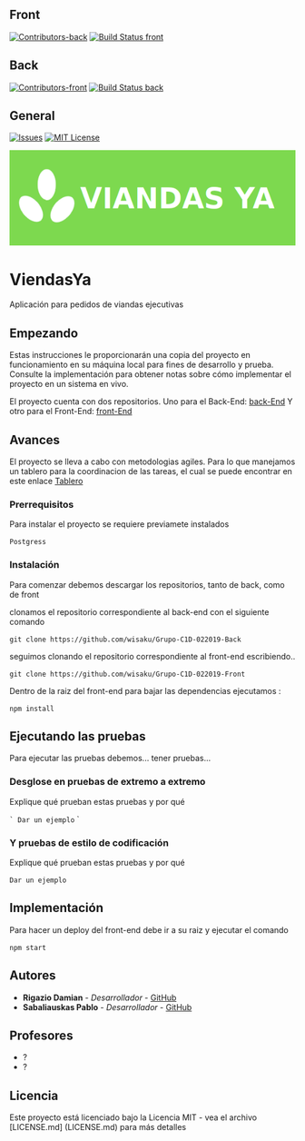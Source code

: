 ## Front
[![Contributors-back][contributors-shield]][contributors-back-url]
[![Build Status front](https://travis-ci.org/wisaku/Grupo-C1D-022019-Front.svg?branch=master)](https://travis-ci.com/wisaku/Grupo-C1D-022019-Front)
## Back
[![Contributors-front][contributors-shield]][contributors-front-url]
[![Build Status back](https://travis-ci.org/wisaku/Grupo-C1D-022019-Back.svg?branch=master)](https://travis-ci.com/wisaku/Grupo-C1D-022019-Back)
## General
[![Issues][issues-shield]][issues-url]
[![MIT License][license-shield]][license-url]

![Logo](img/logo.png)

# ViendasYa

Aplicación para pedidos de viandas ejecutivas

## Empezando

Estas instrucciones le proporcionarán una copia del proyecto en funcionamiento en su máquina local para fines de desarrollo y prueba. Consulte la implementación para obtener notas sobre cómo implementar el proyecto en un sistema en vivo.

El proyecto cuenta con dos repositorios. 
Uno para el Back-End:
[back-End](https://github.com/wisaku/Grupo-C1D-022019-Back)
Y otro para el Front-End: 
[front-End](https://github.com/wisaku/Grupo-C1D-022019-Front)

## Avances

El proyecto se lleva a cabo con metodologias agiles. Para lo que manejamos un tablero para la coordinacion de las tareas, el cual se puede encontrar en este enlace
[Tablero](https://trello.com/b/RIkRhqgd/viandas-ya)

### Prerrequisitos

Para instalar el proyecto se requiere previamete instalados

```
Postgress
```

### Instalación

Para comenzar debemos descargar los repositorios, tanto de back, como de front

clonamos el repositorio correspondiente al back-end con el siguiente comando

```
git clone https://github.com/wisaku/Grupo-C1D-022019-Back
```

seguimos clonando el repositorio correspondiente al front-end escribiendo..

```
git clone https://github.com/wisaku/Grupo-C1D-022019-Front
```

Dentro de la raiz del front-end para bajar las dependencias ejecutamos :
```
npm install
```



## Ejecutando las pruebas

Para ejecutar las pruebas debemos... tener pruebas... 

### Desglose en pruebas de extremo a extremo

Explique qué prueban estas pruebas y por qué

`` `
Dar un ejemplo
`` `

### Y pruebas de estilo de codificación

Explique qué prueban estas pruebas y por qué

```
Dar un ejemplo
```

## Implementación

Para hacer un deploy del front-end debe ir a su raiz y ejecutar el comando
```
npm start
```

## Autores
* **Rigazio Damian** - *Desarrollador* - [GitHub](https://github.com/sirDemian)
* **Sabaliauskas Pablo** - *Desarrollador* - [GitHub](https://github.com/wisaku)

## Profesores
* ?
* ?

## Licencia

Este proyecto está licenciado bajo la Licencia MIT - vea el archivo [LICENSE.md] (LICENSE.md) para más detalles


<!-- MARKDOWN LINKS & IMAGES -->
<!-- https://www.markdownguide.org/basic-syntax/#reference-style-links -->
[contributors-shield]: https://img.shields.io/github/contributors/wisaku/Grupo-C1D-022019-Documentation
[contributors-back-url]: https://github.com/wisaku/Grupo-C1D-022019-Back/graphs/contributors
[contributors-front-url]: https://github.com/wisaku/Grupo-C1D-022019-Front/graphs/contributors

[issues-shield]: https://img.shields.io/github/issues/wisaku/Grupo-C1D-022019-Documentation
[issues-url]: https://github.com/wisaku/Grupo-C1D-022019-Documentation/issues
[license-shield]: https://img.shields.io/github/license/wisaku/Grupo-C1D-022019-Documentation
[license-url]: https://github.com/wisaku/Grupo-C1D-022019-Documentation/blob/master/LICENSE.md
